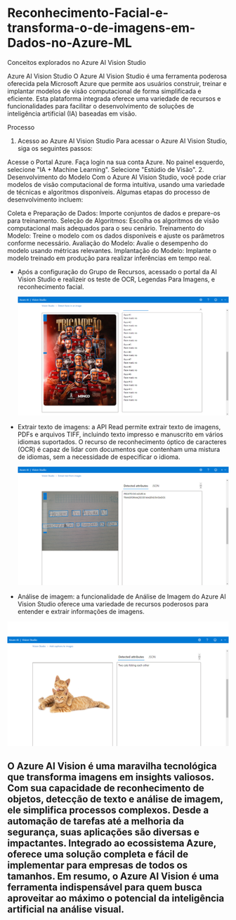 # Reconhecimento-Facial-e-transforma-o-de-imagens-em-Dados-no-Azure-ML
Conceitos explorados no Azure AI Vision Studio

Azure AI Vision Studio
O Azure AI Vision Studio é uma ferramenta poderosa oferecida pela Microsoft Azure que permite aos usuários construir, treinar e implantar modelos de visão computacional de forma simplificada e eficiente. Esta plataforma integrada oferece uma variedade de recursos e funcionalidades para facilitar o desenvolvimento de soluções de inteligência artificial (IA) baseadas em visão.

Processo
1. Acesso ao Azure AI Vision Studio
Para acessar o Azure AI Vision Studio, siga os seguintes passos:

Acesse o Portal Azure.
Faça login na sua conta Azure.
No painel esquerdo, selecione "IA + Machine Learning".
Selecione "Estúdio de Visão".
2. Desenvolvimento do Modelo
Com o Azure AI Vision Studio, você pode criar modelos de visão computacional de forma intuitiva, usando uma variedade de técnicas e algoritmos disponíveis. Algumas etapas do processo de desenvolvimento incluem:

Coleta e Preparação de Dados: Importe conjuntos de dados e prepare-os para treinamento.
Seleção de Algoritmos: Escolha os algoritmos de visão computacional mais adequados para o seu cenário.
Treinamento do Modelo: Treine o modelo com os dados disponíveis e ajuste os parâmetros conforme necessário.
Avaliação do Modelo: Avalie o desempenho do modelo usando métricas relevantes.
Implantação do Modelo: Implante o modelo treinado em produção para realizar inferências em tempo real.

- Após a configuração do Grupo de Recursos, acessado o portal da AI Vision Studio e realizeir os teste de OCR, Legendas Para Imagens, e reconhecimento facial.

  ![outputReconhecimentoFacial](https://github.com/IvoJucaBezerra/Reconhecimento-Facial-e-transforma-o-de-imagens-em-Dados-no-Azure-ML/blob/main/outputs/facial.png)
  


- Extrair texto de imagens: a API Read permite extrair texto de imagens, PDFs e arquivos TIFF, incluindo texto impresso e manuscrito em vários idiomas suportados. O recurso de reconhecimento óptico de caracteres (OCR) é capaz de lidar com documentos que contenham uma mistura de idiomas, sem a necessidade de especificar o idioma.

  ![outputRecnhecimentoTexto](https://github.com/IvoJucaBezerra/Reconhecimento-Facial-e-transforma-o-de-imagens-em-Dados-no-Azure-ML/blob/main/outputs/imagemTexto.png)

-  Análise de imagem: a funcionalidade de Análise de Imagem do Azure AI Vision Studio oferece uma variedade de recursos poderosos para entender e extrair informações de imagens.

  ![outputanaliseImagem](https://github.com/IvoJucaBezerra/Reconhecimento-Facial-e-transforma-o-de-imagens-em-Dados-no-Azure-ML/blob/main/outputs/analisedeimagens.png)


  ## O Azure AI Vision é uma maravilha tecnológica que transforma imagens em insights valiosos. Com sua capacidade de reconhecimento de objetos, detecção de texto e análise de imagem, ele simplifica processos complexos. Desde a automação de tarefas até a melhoria da segurança, suas aplicações são diversas e impactantes. Integrado ao ecossistema Azure, oferece uma solução completa e fácil de implementar para empresas de todos os tamanhos. Em resumo, o Azure AI Vision é uma ferramenta indispensável para quem busca aproveitar ao máximo o potencial da inteligência artificial na análise visual.




